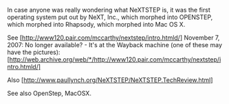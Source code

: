 In case anyone was really wondering what NeXTSTEP is, it was the first operating system put out by NeXT, Inc., which morphed into OPENSTEP, which morphed into Rhapsody, which morphed into Mac OS X.

See [http://www120.pair.com/mccarthy/nextstep/intro.htmld/]   November 7, 2007:  No longer available? - It's at the Wayback machine (one of these may have the pictures): [http://web.archive.org/web/*/http://www120.pair.com/mccarthy/nextstep/intro.htmld/]

Also [http://www.paullynch.org/NeXTSTEP/NeXTSTEP.TechReview.html]

See also OpenStep, MacOSX.
